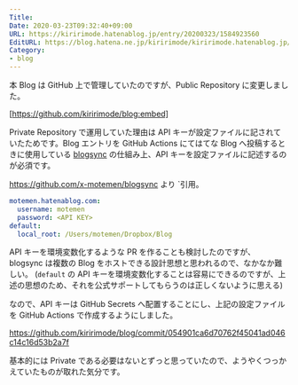 ```yaml
---
Title:
Date: 2020-03-23T09:32:40+09:00
URL: https://kiririmode.hatenablog.jp/entry/20200323/1584923560
EditURL: https://blog.hatena.ne.jp/kiririmode/kiririmode.hatenablog.jp/atom/entry/26006613539248789
Category:
- blog
---
```

本 Blog は GitHub 上で管理していたのですが、Public Repository に変更しました。

[https://github.com/kiririmode/blog:embed]

Private Repository で運用していた理由は API キーが設定ファイルに記されていたためです。Blog エントリを GitHub Actions にてはてな Blog へ投稿するときに使用している [blogsync](https://github.com/x-motemen/blogsync) の仕組み上、API キーを設定ファイルに記述するのが必須です。

https://github.com/x-motemen/blogsync より `引用。

```yaml
motemen.hatenablog.com:
  username: motemen
  password: <API KEY>
default:
  local_root: /Users/motemen/Dropbox/Blog
```

API キーを環境変数化するような PR を作ることも検討したのですが、blogsync は複数の Blog をホストできる設計思想と思われるので、なかなか難しい。
(`default` の API キーを環境変数化することは容易にできるのですが、上述の思想のため、それを公式サポートしてもらうのは正しくないように思える)

なので、API キーは GitHub Secrets へ配置することにし、上記の設定ファイルを GitHub Actions で作成するようにしました。

https://github.com/kiririmode/blog/commit/054901ca6d70762f45041ad046c14c16d53b2a7f

基本的には Private である必要はないとずっと思っていたので、ようやくつっかえていたものが取れた気分です。
